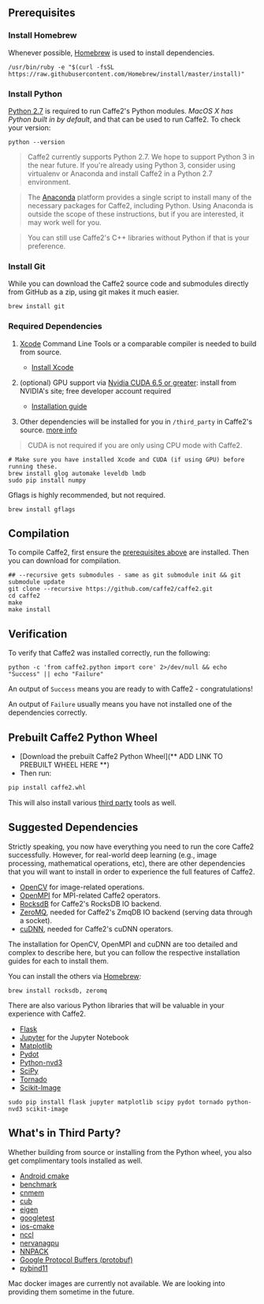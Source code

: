 <block class="mac compile prebuilt" />

## Prerequisites

### Install Homebrew

Whenever possible, [Homebrew](http://brew.sh) is used to install dependencies.

```
/usr/bin/ruby -e "$(curl -fsSL https://raw.githubusercontent.com/Homebrew/install/master/install)"
```

### Install Python

[Python 2.7](https://www.python.org/download/releases/2.7/) is required to run Caffe2's Python modules. *MacOS X has Python built in by default*, and that can be used to run Caffe2. To check your version:

```
python --version
```

> Caffe2 currently supports Python 2.7. We hope to support Python 3 in the near future. If you're already using Python 3, consider using virtualenv or Anaconda and install Caffe2 in a Python 2.7 environment.

> The [Anaconda](https://www.continuum.io/downloads) platform provides a single script to install many of the necessary packages for Caffe2, including Python. Using Anaconda is outside the scope of these instructions, but if you are interested, it may work well for you.

> You can still use Caffe2's C++ libraries without Python if that is your preference.

<block class="mac compile" />

### Install Git

While you can download the Caffe2 source code and submodules directly from GitHub as a zip, using git makes it much easier.

```
brew install git
```

### Required Dependencies

1. [Xcode](https://developer.apple.com/xcode/) Command Line Tools or a comparable compiler is needed to build from source.

    - [Install Xcode](https://itunes.apple.com/us/app/xcode/id497799835)

2. (optional) GPU support via [Nvidia CUDA 6.5 or greater](https://developer.nvidia.com/cuda-zone): install from NVIDIA's site; free developer account required

    - [Installation guide](http://docs.nvidia.com/cuda/cuda-installation-guide-mac-os-x/)

3. Other dependencies will be installed for you in `/third_party` in Caffe2's source. [more info](#whats-in-third-party)

> CUDA is not required if you are only using CPU mode with Caffe2.

```
# Make sure you have installed Xcode and CUDA (if using GPU) before running these.
brew install glog automake leveldb lmdb
sudo pip install numpy
```

Gflags is highly recommended, but not required.

```
brew install gflags
```

## Compilation

To compile Caffe2, first ensure the [prerequisites above](getting-started.html#prerequisites) are installed. Then you can download for compilation.

```
## --recursive gets submodules - same as git submodule init && git submodule update
git clone --recursive https://github.com/caffe2/caffe2.git
cd caffe2
make
make install
```

## Verification

To verify that Caffe2 was installed correctly, run the following:

```
python -c 'from caffe2.python import core' 2>/dev/null && echo "Success" || echo "Failure"
```

An output of `Success` means you are ready to with Caffe2 - congratulations!

An output of `Failure` usually means you have not installed one of the dependencies correctly.

<block class="mac prebuilt" />

## Prebuilt Caffe2 Python Wheel

- [Download the prebuilt Caffe2 Python Wheel](** ADD LINK TO PREBUILT WHEEL HERE **)
- Then run:

```python
pip install caffe2.whl
```

This will also install various [third party](#whats-in-third-party) tools as well.

<block class="mac compile prebuilt" />

## Suggested Dependencies

Strictly speaking, you now have everything you need to run the core Caffe2 successfully. However, for real-world deep learning (e.g., image processing, mathematical operations, etc), there are other dependencies that you will want to install in order to experience the full features of Caffe2.

- [OpenCV](http://opencv.org/) for image-related operations.
- [OpenMPI](http://www.open-mpi.org/) for MPI-related Caffe2 operators.
- [RocksdB](http://rocksdb.org) for Caffe2's RocksDB IO backend.
- [ZeroMQ](http://zeromq.org/), needed for Caffe2's ZmqDB IO backend (serving data through a socket).
- [cuDNN](https://developer.nvidia.com/cudnn), needed for Caffe2's cuDNN operators.

The installation for OpenCV, OpenMPI and cuDNN are too detailed and complex to describe here, but you can follow the respective installation guides for each to install them.

You can install the others via [Homebrew](http://brew.sh):

```
brew install rocksdb, zeromq
```

There are also various Python libraries that will be valuable in your experience with Caffe2.

- [Flask](http://flask.pocoo.org/)
- [Jupyter](https://ipython.org/) for the Jupyter Notebook
- [Matplotlib](http://matplotlib.org/)
- [Pydot](https://pypi.python.org/pypi/pydot)
- [Python-nvd3](https://pypi.python.org/pypi/python-nvd3/)
- [SciPy](https://www.scipy.org/)
- [Tornado](http://www.tornadoweb.org/en/stable/)
- [Scikit-Image](http://scikit-image.org/)

```
sudo pip install flask jupyter matplotlib scipy pydot tornado python-nvd3 scikit-image
```

## What's in Third Party?

Whether building from source or installing from the Python wheel, you also get complimentary tools installed as well.

- [Android cmake](https://github.com/taka-no-me/android-cmake)
- [benchmark](https://github.com/google/benchmark)
- [cnmem](https://github.com/NVIDIA/cnmem)
- [cub](http://nvlabs.github.io/cub/)
- [eigen](http://eigen.tuxfamily.org/)
- [googletest](https://github.com/google/googletest)
- [ios-cmake](https://github.com/cristeab/ios-cmake)
- [nccl](https://github.com/NVIDIA/nccl)
- [nervanagpu](https://github.com/NervanaSystems/nervanagpu)
- [NNPACK](https://github.com/Maratyszcza/NNPACK)
- [Google Protocol Buffers (protobuf)](https://developers.google.com/protocol-buffers/)
- [pybind11](https://github.com/pybind/pybind11)

<block class="mac docker" />

Mac docker images are currently not available. We are looking into providing them sometime in the future.
